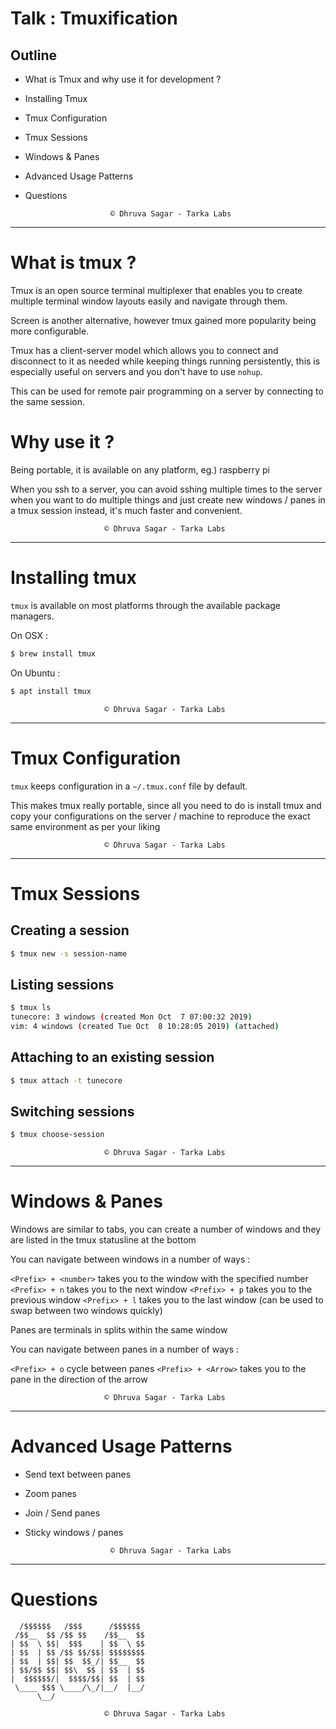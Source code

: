 # Talk : Tmuxification

## Outline

* What is Tmux and why use it for development ?
* Installing Tmux
* Tmux Configuration
* Tmux Sessions
* Windows & Panes
* Advanced Usage Patterns
* Questions

                         © Dhruva Sagar - Tarka Labs
---
# What is tmux ?

Tmux is an open source terminal multiplexer that enables you to create
multiple terminal window layouts easily and navigate through them.

Screen is another alternative, however tmux gained more popularity being more
configurable.

Tmux has a client-server model which allows you to connect and disconnect to
it as needed while keeping things running persistently, this is especially
useful on servers and you don't have to use `nohup`.

This can be used for remote pair programming on a server by connecting to the
same session.

# Why use it ?

Being portable, it is available on any platform, eg.) raspberry pi

When you ssh to a server, you can avoid sshing multiple times to the server
when you want to do multiple things and just create new windows / panes in
a tmux session instead, it's much faster and convenient.

                         © Dhruva Sagar - Tarka Labs
---
# Installing tmux

`tmux` is available on most platforms through the available package managers.

On OSX :

```sh
$ brew install tmux
```

On Ubuntu :
```sh
$ apt install tmux
```
                         © Dhruva Sagar - Tarka Labs
---
# Tmux Configuration

`tmux` keeps configuration in a `~/.tmux.conf` file by default.

This makes tmux really portable, since all you need to do is install tmux and
copy your configurations on the server / machine to reproduce the exact same
environment as per your liking

                         © Dhruva Sagar - Tarka Labs
---
# Tmux Sessions

## Creating a session

```sh
$ tmux new -s session-name
```

## Listing sessions

```sh
$ tmux ls
tunecore: 3 windows (created Mon Oct  7 07:00:32 2019)
vim: 4 windows (created Tue Oct  8 10:28:05 2019) (attached)
```

## Attaching to an existing session

```sh
$ tmux attach -t tunecore
```

## Switching sessions

```sh
$ tmux choose-session
```
                         © Dhruva Sagar - Tarka Labs
---
# Windows & Panes

Windows are similar to tabs, you can create a number of windows and they are
listed in the tmux statusline at the bottom

You can navigate between windows in a number of ways :

`<Prefix> + <number>` takes you to the window with the specified number
`<Prefix> + n` takes you to the next window
`<Prefix> + p` takes you to the previous window
`<Prefix> + l` takes you to the last window (can be used to swap between two windows quickly)

Panes are terminals in splits within the same window

You can navigate between panes in a number of ways :

`<Prefix> + o` cycle between panes
`<Prefix> + <Arrow>` takes you to the pane in the direction of the arrow

                         © Dhruva Sagar - Tarka Labs
---
# Advanced Usage Patterns

* Send text between panes
* Zoom panes
* Join / Send panes
* Sticky windows / panes

                         © Dhruva Sagar - Tarka Labs
---
# Questions

```
  /$$$$$$   /$$$      /$$$$$$
 /$$__  $$ /$$ $$    /$$__  $$
| $$  \ $$|  $$$    | $$  \ $$
| $$  | $$ /$$ $$/$$| $$$$$$$$
| $$  | $$| $$  $$_/| $$__  $$
| $$/$$ $$| $$\  $$ | $$  | $$
|  $$$$$$/|  $$$$/$$| $$  | $$
 \____ $$$ \____/\_/|__/  |__/
      \__/
```

                         © Dhruva Sagar - Tarka Labs
